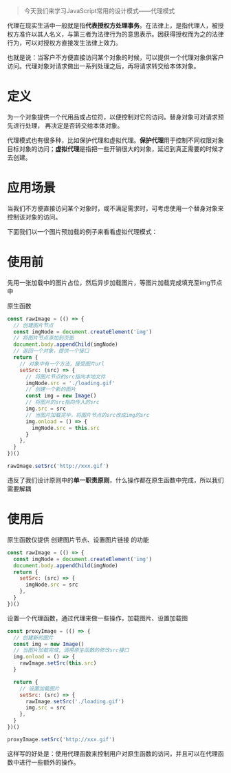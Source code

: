 
> 今天我们来学习JavaScript常用的设计模式——代理模式

代理在现实生活中一般就是指**代表授权方处理事务**。在法律上，是指代理人，被授权方准许以其人名义，与第三者为法律行为的意思表示。因获得授权而为之的法律行为，可以对授权方直接发生法律上效力。

也就是说：当客户不方便直接访问某个对象的时候，可以提供一个代理对象供客户访问。代理对象对请求做出一系列处理之后，再将请求转交给本体对象。
  
# 定义

为⼀个对象提供⼀个代⽤品或占位符，以便控制对它的访问。替身对象可对请求预先进⾏处理， 再决定是否转交给本体对象。

代理模式也有很多种，比如保护代理和虚拟代理。**保护代理**用于控制不同权限对象目标对象的访问；**虚拟代理**是指把一些开销很大的对象，延迟到真正需要的时候才去创建。


# 应用场景

当我们不⽅便直接访问某个对象时，或不满⾜需求时，可考虑使⽤⼀个替身对象来控制该对象的访问。

下面我们以一个图片预加载的例子来看看虚拟代理模式：

# 使用前

先用一张加载中的图片占位，然后异步加载图片，等图片加载完成填充至img节点中

原生函数
```js
const rawImage = (() => {
  // 创建图片节点
  const imgNode = document.createElement('img')
  // 将图片节点添加到页面
  document.body.appendChild(imgNode)
  // 返回一个对象，提供一个接口
  return {
    // 对象中有一个方法，接受图片url
    setSrc: (src) => {
      // 将图片节点的src指向本地文件
      imgNode.src = './loading.gif'
      // 创建一个新的图片
      const img = new Image()
      // 将图片的src指向传入的src
      img.src = src
      // 当图片加载完毕，将图片节点的src改成img的src
      img.onload = () => {
        imgNode.src = this.src
      }
    },
  }
})()
```


```js
rawImage.setSrc('http://xxx.gif')
```
违反了我们设计原则中的**单一职责原则**，什么操作都在原生函数中完成，所以我们需要解耦

# 使用后


原生函数仅提供 创建图片节点、设置图片链接 的功能

```js
const rawImage = (() => {
  const imgNode = document.createElement('img')
  document.body.appendChild(imgNode)
  return {
    setSrc: (src) => {
      imgNode.src = src
    },
  }
})()
```

设置一个代理函数，通过代理来做一些操作，加载图片、设置加载图

```js
const proxyImage = (() => {
  // 创建新的图片
  const img = new Image()
  // 当图片加载完成，调用原生函数的修改src接口
  img.onload = () => {
    rawImage.setSrc(this.src)
  }

  return {
    // 设置加载图片
    setSrc: (src) => {
      rawImage.setSrc('./loading.gif')
      img.src = src
    },
  }
})()
```


```js
proxyImage.setSrc('http://xxx.gif')
```

这样写的好处是：使用代理函数来控制用户对原生函数的访问，并且可以在代理函数中进行一些额外的操作。
